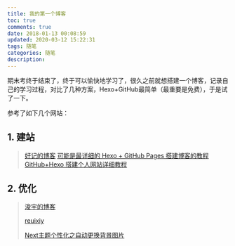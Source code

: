 ```yaml
---
title: 我的第一个博客
toc: true
comments: true
date: 2018-01-13 00:08:59
updated: 2020-03-12 15:22:31
tags: 随笔
categories: 随笔
description:
---
```


期末考终于结束了，终于可以愉快地学习了，很久之前就想搭建一个博客，记录自己的学习过程，对比了几种方案，Hexo+GitHub最简单（最重要是免费），于是试了一下。

<!--more-->

参考了如下几个网站：

## 1. 建站

> [好记的博客](http://blog.haoji.me/build-blog-website-by-hexo-github.html?from=xa)
> [可能是最详细的 Hexo + GitHub Pages 搭建博客的教程](http://www.lovebxm.com/2017/05/30/buildBlog/)
> [GitHub+Hexo 搭建个人网站详细教程](https://zhuanlan.zhihu.com/p/26625249)

## 2. 优化

> [浚宇的博客](http://blog.junyu.io/posts/0005-next-theme-settings.html#sociallinksandicons)
>
> [reuixiy](https://reuixiy.github.io/technology/computer/computer-aided-art/2017/06/09/hexo-next-optimization.html)
>
> [Next主题个性化之自动更换背景图片](https://www.jianshu.com/p/30bf702f533c)
